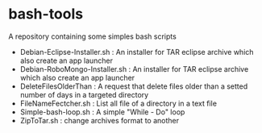 # bash-tools

A repository containing some simples bash scripts

* Debian-Eclipse-Installer.sh : An installer for TAR eclipse archive which also create an app launcher
* Debian-RoboMongo-Installer.sh : An installer for TAR eclipse archive which also create an app launcher
* DeleteFilesOlderThan : A request that delete files older than a setted number of days in a targeted directory
* FileNameFectcher.sh : List all file of a directory in a text file
* Simple-bash-loop.sh : A simple "While - Do" loop
* ZipToTar.sh : change archives format to another
